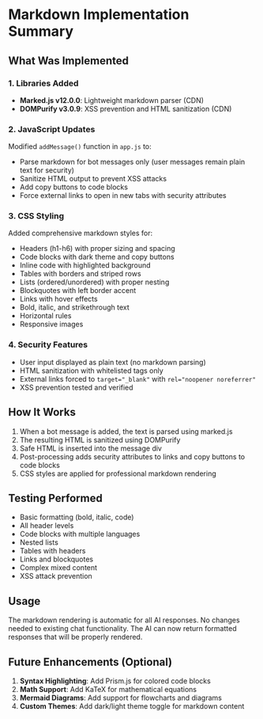 # Markdown Implementation Summary

## What Was Implemented

### 1. Libraries Added
- **Marked.js v12.0.0**: Lightweight markdown parser (CDN)
- **DOMPurify v3.0.9**: XSS prevention and HTML sanitization (CDN)

### 2. JavaScript Updates
Modified `addMessage()` function in `app.js` to:
- Parse markdown for bot messages only (user messages remain plain text for security)
- Sanitize HTML output to prevent XSS attacks
- Add copy buttons to code blocks
- Force external links to open in new tabs with security attributes

### 3. CSS Styling
Added comprehensive markdown styles for:
- Headers (h1-h6) with proper sizing and spacing
- Code blocks with dark theme and copy buttons
- Inline code with highlighted background
- Tables with borders and striped rows
- Lists (ordered/unordered) with proper nesting
- Blockquotes with left border accent
- Links with hover effects
- Bold, italic, and strikethrough text
- Horizontal rules
- Responsive images

### 4. Security Features
- User input displayed as plain text (no markdown parsing)
- HTML sanitization with whitelisted tags only
- External links forced to `target="_blank"` with `rel="noopener noreferrer"`
- XSS prevention tested and verified

## How It Works

1. When a bot message is added, the text is parsed using marked.js
2. The resulting HTML is sanitized using DOMPurify
3. Safe HTML is inserted into the message div
4. Post-processing adds security attributes to links and copy buttons to code blocks
5. CSS styles are applied for professional markdown rendering

## Testing Performed

- Basic formatting (bold, italic, code)
- All header levels
- Code blocks with multiple languages
- Nested lists
- Tables with headers
- Links and blockquotes
- Complex mixed content
- XSS attack prevention

## Usage

The markdown rendering is automatic for all AI responses. No changes needed to existing chat functionality. The AI can now return formatted responses that will be properly rendered.

## Future Enhancements (Optional)

1. **Syntax Highlighting**: Add Prism.js for colored code blocks
2. **Math Support**: Add KaTeX for mathematical equations
3. **Mermaid Diagrams**: Add support for flowcharts and diagrams
4. **Custom Themes**: Add dark/light theme toggle for markdown content